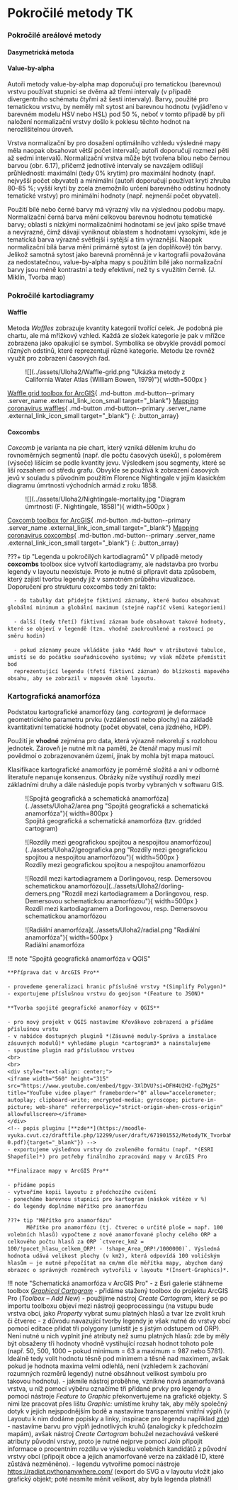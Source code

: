 # Pokročilé metody TK

### Pokročilé areálové metody
#### Dasymetrická metoda
#### Value-by-alpha
Autoři metody value-by-alpha map doporučují pro tematickou (barevnou) vrstvu používat stupnici se dvěma až třemi intervaly (v případě divergentního schématu čtyřmi až šesti intervaly). Barvy, použité pro tematickou vrstvu, by neměly mít sytost ani barevnou hodnotu (vyjádřeno v barevném modelu HSV nebo HSL) pod 50 %, neboť v tomto případě by při naložení normalizační vrstvy došlo k poklesu těchto hodnot na nerozlišitelnou úroveň.

Vrstva normalizační by pro dosažení optimálního vzhledu výsledné mapy měla naopak obsahovat větší počet intervalů; autoři doporučují rozmezí pěti až sedmi intervalů. Normalizační vrstva může být tvořena bílou nebo černou barvou (obr. 6.17), přičemž jednotlivé intervaly se navzájem odlišují průhledností: maximální (tedy 0% krytím) pro maximální hodnoty (např. nejvyšší počet obyvatel) a minimální (autoři doporučují používat krytí zhruba 80–85 %; vyšší krytí by zcela znemožnilo určení barevného odstínu hodnoty tematické vrstvy) pro minimální hodnoty (např. nejmenší počet obyvatel).

Použití bílé nebo černé barvy má výrazný vliv na výslednou podobu mapy. Normalizační černá barva mění celkovou barevnou hodnotu tematické barvy; oblasti s nízkými normalizačními hodnotami se jeví jako spíše tmavé a nevýrazné, čímž dávají vyniknout oblastem s hodnotami vysokými, kde je tematická barva výrazně světlejší i sytější a tím výraznější. Naopak normalizační bílá barva mění primárně sytost (a jen doplňkově) tón barvy. Jelikož samotná sytost jako barevná proměnná je v kartografii považována za nedostatečnou, value-by-alpha mapy s použitím bílé jako normalizační barvy jsou méně kontrastní a tedy efektivní, než ty s využitím černé. (J. Miklín, Tvorba map)



### Pokročilé kartodiagramy
#### Waffle
Metoda *Waffles* zobrazuje kvantity kategorií tvořící celek. Je podobná pie chartu, ale má mřížkový vzhled. Každá ze složek kategorie je pak v mřížce zobrazena jako opakující se symbol. Symbolika se obvykle provádí pomocí různých odstínů, které reprezentují různé kategorie. Metodu lze rovněž využít pro zobrazení časových řad.

<figure markdown>
  ![](../assets/Uloha2/Waffle-grid.png "Ukázka metody z California Water Atlas (William Bowen, 1979)"){ width=500px }
</figure>

[Waffle grid toolbox for ArcGIS](https://carto.maps.arcgis.com/home/item.html?id=d749baac3ede42c3b6f011dc41627b03){ .md-button .md-button--primary .server_name .external_link_icon_small target="_blank"}
[Mapping coronavirus waffles](https://www.esri.com/arcgis-blog/products/arcgis-pro/mapping/mapping-coronavirus-waffles/){ .md-button .md-button--primary .server_name .external_link_icon_small target="_blank"}
{: .button_array}

#### Coxcombs
*Coxcomb* je varianta na pie chart, který vzniká dělením kruhu do rovnoměrných segmentů (např. dle počtu časových úseků), s poloměrem (výseče) lišícím se podle kvantity jevu. Výsledkem jsou segmenty, které se liší rozsahem od středu grafu. Obvykle se používá k zobrazení časových jevů v souladu s původním použitím Florence Nightingale v jejím klasickém diagramu úmrtnosti východních armád z roku 1858.

<figure markdown>
  ![](../assets/Uloha2/Nightingale-mortality.jpg "Diagram úmrtnosti (F. Nightingale, 1858)"){ width=500px }
</figure>

[Coxcomb toolbox for ArcGIS](https://carto.maps.arcgis.com/home/item.html?id=ebdf8024e9714c7dbfa4f5342634fcdb){ .md-button .md-button--primary .server_name .external_link_icon_small target="_blank"}
[Mapping coronavirus coxcombs](https://www.esri.com/arcgis-blog/products/arcgis-pro/mapping/mapping-coronavirus-coxcombs/){ .md-button .md-button--primary .server_name .external_link_icon_small target="_blank"}
{: .button_array}

???+ tip "Legenda u pokročilých kartodiagramů"
      V případě metody **coxcombs** toolbox sice vytvoří kartodiagramy, ale nadstavba pro tvorbu legendy v layoutu neexistuje. Proto
      je nutné si připravit data způsobem, který zajistí tvorbu legendy již v samotném průběhu vizualizace. Doporučení pro strukturu
      coxcombs tedy zní takto:

      - do tabulky dat přidejte fiktivní záznamy, které budou obsahovat globální minimum a globální maximum (stejné napříč všemi kategoriemi)

      - další (tedy třetí) fiktivní záznam bude obsahovat takové hodnoty, které se objeví v legendě (tzn. vhodně zaokrouhlené a rostoucí po směru hodin)
      
      - pokud záznamy pouze vkládáte jako *Add Row* v atributové tabulce, umístí se do počátku souřadnicového systému; vy však můžete přemístit bod
      reprezentující legendu (třetí fiktivní záznam) do blízkosti mapového obsahu, aby se zobrazil v mapovém okně layoutu.

### Kartografická anamorfóza
Podstatou kartografické anamorfózy (ang. *cartogram*) je deformace geometrického parametru prvku (vzdálenosti nebo plochy) na základě kvantitativní tematické hodnoty (počet obyvatel, cena jízdného, HDP).

Použití je **vhodné** zejména pro data, která výrazně nekorelují s rozlohou jednotek. Zároveň je nutné mít na paměti, že čtenář mapy musí mít povědmoí o zobrazenovaném území, jinak by mohla být mapa matoucí.

Klasifikace kartografické anamorfózy je poměrně složitá a ani v odborné literatuře nepanuje konsenzus. Obrázky níže vystihují rozdíly mezi základními druhy a dále následuje popis tvorby vybraných v softwaru GIS.

<figure markdown>
  ![Spojitá geografická a schematická anamorfóza](../assets/Uloha2/area.png "Spojitá geografická a schematická anamorfóza"){ width=800px }
  <figcaption>Spojitá geografická a schematická anamorfóza (tzv. gridded cartogram)</figcaption>
</figure>

<figure markdown>
  ![Rozdíly mezi geografickou spojitou a nespojitou anamorfózou](../assets/Uloha2/geograficka.png "Rozdíly mezi geografickou spojitou a nespojitou anamorfózou"){ width=500px }
  <figcaption>Rozdíly mezi geografickou spojitou a nespojitou anamorfózou</figcaption>
</figure>

<figure markdown>
  ![Rozdíl mezi kartodiagramem a Dorlingovou, resp. Demersovou schematickou anamorfózou](../assets/Uloha2/dorling-demers.png "Rozdíl mezi kartodiagramem a Dorlingovou, resp. Demersovou schematickou anamorfózou"){ width=500px }
  <figcaption>Rozdíl mezi kartodiagramem a Dorlingovou, resp. Demersovou schematickou anamorfózou</figcaption>
</figure>

<figure markdown>
  ![Radiální anamorfóza](../assets/Uloha2/radial.png "Radiální anamorfóza"){ width=500px }
  <figcaption>Radiální anamorfóza</figcaption>
</figure>

!!! note "Spojitá geografická anamorfóza v QGIS" 
    
    **Příprava dat v ArcGIS Pro** 
    
    - provedeme generalizaci hranic příslušné vrstvy *(Simplify Polygon)*
    - exportujeme příslušnou vrstvu do geojson *(Feature to JSON)*

    **Tvorba spojité geografické anamorfózy v QGIS**

    - pro nový projekt v QGIS nastavíme Křovákovo zobrazení a přidáme příslušnou vrstu
    - v nabídce dostupných pluginů *(Zásuvné moduly-Správa a instalace zásuvných modulů)* vyhledáme plugin *cartogram3* a nainstalujeme
    - spustíme plugin nad příslušnou vrstvou
    <br>
    <br>
    <div style="text-align: center;">
    <iframe width="560" height="315" src="https://www.youtube.com/embed/tggv-3XlDVU?si=DFH4U2H2-fqZMgZS" title="YouTube video player" frameborder="0" allow="accelerometer; autoplay; clipboard-write; encrypted-media; gyroscope; picture-in-picture; web-share" referrerpolicy="strict-origin-when-cross-origin" allowfullscreen></iframe>
    </div>
    <!-- popis pluginu [**zde**](https://moodle-vyuka.cvut.cz/draftfile.php/12299/user/draft/671901552/MetodyTK_TvorbaMap1-0.pdf){target="_blank"}) -->
    - exportujeme výslednou vrstvy do zvoleného formátu (např. *(ESRI Shapefile)*) pro potřeby finálního zpracování mapy v ArcGIS Pro

    **Finalizace mapy v ArcGIS Pro** 

    - přidáme popis
    - vytvoříme kopii layoutu z předchozího cvičení
    - ponecháme barevnou stupnici pro kartogram (náskok vítěze v %)
    - do legendy doplníme měřítko pro anamorfózu 

    ???+ tip "Měřítko pro anamorfózu"
          Měřítko pro anamorfózu (tj. čtverec o určité ploše = např. 100 volebních hlasů) vypočteme z nové anamorfované plochy celého ORP a celkového počtu hlasů za ORP `ctverec_km2 = 100/!pocet_hlasu_celkem_ORP! - !shape_Area_ORP!/1000000)`. Výsledná hodnota udává velikost plochy (v km2), která odpovídá 100 voličským hlasům – je nutné přepočítat na cm/mm dle měřítka mapy, abychom daný obrazec o správných rozměrech vytvořili v layoutu *(Insert-Graphics)*.

!!! note "Schematická anamorfóza v ArcGIS Pro" 
    - z Esri galerie stáhneme toolbox *[Graphical Cartogram](https://carto.maps.arcgis.com/home/item.html?id=f36049083ce947b08935a67f7184863d)*
    - přidáme stažený toolbox do projektu ArcGIS Pro (*Toolbox – Add New*)
    - použijime nástroj *Create Cartogram,* který se po importu toolboxu objeví mezi nástroji geoprocessingu (na vstupu bude vrstva obcí, jako *Property* vybrat sumu platných hlasů a tvar lze zvolit kruh či čtverec
    - z důvodu navazující tvorby legendy je však nutné do vrstvy obcí pomocí editace přidat tři polygony (umístit je s jistým odstupem od ORP). Není nutné u nich vyplnit jiné atributy než sumu platných hlasů: zde by měly být obsaženy tři hodnoty vhodně vystihující rozsah hodnot tohoto pole (např. 50, 500, 1000 – pokud minimum = 63 a maximum = 987 nebo 5781). Ideálně tedy volit hodnotu těsně pod minimem a těsně nad maximem, avšak pokud je hodnota maxima velmi odlehlá, není (vzhledem k zachování rozumných rozměrů legendy) nutné obsáhnout velikost symbolu pro takovou hodnotu).
    - jakmile nástroj proběhne, vznikne nová anamorfovaná vrstva, u níž pomocí výběru označíme tři přidané prvky pro legendy a pomocí nástroje *Feature to Graphic* překonvertujeme na grafické objekty. S nimi lze pracovat přes lištu *Graphic:* umístíme kruhy tak, aby měly společný dotyk v jejich nejspodnějším bodě a nastavíme transparentní vnitřní výplň (v Layoutu k nim dodáme popisky a linky, inspirace pro legendu například [zde](https://www.esri.com/arcgis-blog/wp-content/uploads/2023/06/cartogram3.jpg))
    - nastavíme barvu pro výplň jednotlivých kruhů (analogicky k předchozím mapám), avšak nástroj *Create Cartogram* bohužel nezachovává veškeré atributy původní vrstvy, proto je nutné nejprve pomocí *Join* připojit informace o procentním rozdílu ve výsledku volebních kandidátů z původní vrstvy obcí (připojit obce a jejich anamorfované verze na základě ID, které zůstává nezměněno).
    - legendu vytvoříme pomocí nástroje <https://radiat.pythonanywhere.com/> (export do SVG a v layoutu vložit jako grafický objekt; poté nesmíte měnit velikost, aby byla legenda platná!)

<!--### Multivariate mapping

-   jako podklad využijeme kvalifikační kartogram (mapa 1)
-   k vrstvě obcí přidáme data o vítězi prvního kola z [databáze ČSÚ](https://vdb.czso.cz/vdbvo2/faces/cs/index.jsf?page=vystup-objekt-parametry&z=T&f=TABULKA&sp=A&skupId=5033&katalog=34015&pvo=VOLDPR202302-OB-OR&str=v103&v=v101__VOLKOLO__1059__1) (nutná úprava v Excelu, ke každé obci stačí vhodnou funkcí vypočíst jméno vítěze 1. kola prezidentské volby)
-   dále se ujistíme, že vrstva obsahuje volební účast (za 2. kolo v %) a počet hlasujících voličů
-   tuto vrstvu převedeme pomocí *Feature to point* na bodovou vrstvu
-   v atributové tabulce přidáme dva sloupce typu string: první bude obsahovat textový přepis volební účasti zaokrouhlený na 1 desetinné místo, druhý bude obsahovat [název barvy](https://www.w3.org/TR/css-color-3/#svg-color) zvolené pro vítězného kandidáta 1. kola (při výběru barvy kontrolujte čitelnost nad celou paletou divergentní stupnice podkladového kartogramu)
-   v symbolice povolit *Allow symbol property connections\
-   primární symboliku nastavit na *Graduated symbols*, přičemž samotný znak (*Template*) nastavit na *Text Marker* (kategorie ArcGIS 2D)
-   Ve vlastnostech symbolu nastavit propojit *Text string* s atributem obsahujícím textový přepis procent volební účasti; poté definovat vhodné velikosti pro každou kategorii, font, halo, apod.
-   Ve vlastnostech symbolu propojit *Color* s atributem obsahujícím definovaný název barvy pro vítěze 1. kola\
-   zvolit vhodnou minimální a maximální velikost symbolu
-   přidat anotace, vytvořit legendu a dokončit layout-->